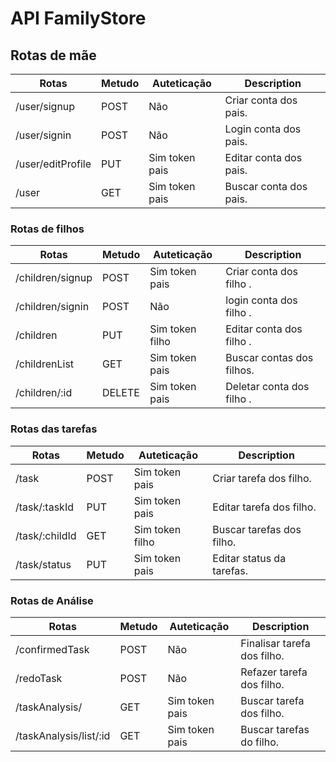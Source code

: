 # API FamilyStore
## Rotas de mãe 
| Rotas             | Metudo | Auteticação     | Description                  |
| ----------------- | ------ | --------------- | ---------------------------- |
| /user/signup      | POST   | Não             | Criar   conta dos pais.      | 
| /user/signin      | POST   | Não             | Login   conta dos pais.      | 
| /user/editProfile | PUT    | Sim token pais  | Editar  conta dos pais.      | 
| /user             | GET    | Sim token pais  | Buscar  conta dos pais.      |     

### Rotas de filhos 
| Rotas             | Metudo | Auteticação     | Description                  |
| ----------------- | ------ | --------------- | ---------------------------- |
| /children/signup  | POST   | Sim token pais  | Criar   conta  dos filho .   |
| /children/signin  | POST   | Não             | login   conta  dos filho .   | 
| /children         | PUT    | Sim token filho | Editar  conta  dos filho .   | 
| /childrenList     | GET    | Sim token pais  | Buscar  contas dos filhos.   | 
| /children/:id     | DELETE | Sim token pais  | Deletar conta  dos filho .   | 


### Rotas das tarefas
| Rotas             | Metudo | Auteticação     | Description                  | 
| ----------------- | ------ | --------------- | ---------------------------- | 
| /task             | POST   | Sim token pais  | Criar   tarefa  dos filho.   |
| /task/:taskId     | PUT    | Sim token pais  | Editar  tarefa  dos filho.   |
| /task/:childId    | GET    | Sim token filho | Buscar  tarefas dos filho.   |
| /task/status      | PUT    | Sim token pais  | Editar  status da tarefas.   |


### Rotas de Análise 
| Rotas                  | Metudo | Auteticação     | Description                  |
| ---------------------- | ------ | --------------- | ---------------------------- |
| /confirmedTask         | POST   | Não             | Finalisar tarefa  dos filho. | 
| /redoTask              | POST   | Não             | Refazer   tarefa  dos filho. | 
| /taskAnalysis/         | GET    | Sim token pais  | Buscar    tarefa  dos filho. | 
| /taskAnalysis/list/:id | GET    | Sim token pais  | Buscar    tarefas do  filho. |   
